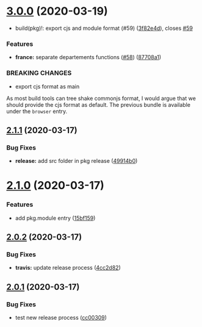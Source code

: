# [3.0.0](https://github.com/SocialGouv/react-departements/compare/v2.1.1...v3.0.0) (2020-03-19)


* build(pkg)!: export cjs and module format (#59) ([3f82e4d](https://github.com/SocialGouv/react-departements/commit/3f82e4d9199aaaccf6e3c3b94539004a1d04bb6e)), closes [#59](https://github.com/SocialGouv/react-departements/issues/59)


### Features

* **france:** separate departements functions ([#58](https://github.com/SocialGouv/react-departements/issues/58)) ([87708a1](https://github.com/SocialGouv/react-departements/commit/87708a1e9a9637459471fbc228cccf7d3fa1e0aa))


### BREAKING CHANGES

* export cjs format as main

As most build tools can tree shake commonjs format, I would argue that we should provide the cjs format as default.
The previous bundle is available under the `browser` entry.

## [2.1.1](https://github.com/SocialGouv/react-departements/compare/v2.1.0...v2.1.1) (2020-03-17)


### Bug Fixes

* **release:** add src folder in pkg release ([49914b0](https://github.com/SocialGouv/react-departements/commit/49914b026851c7382b6dc46f297bc969f48645bc))

# [2.1.0](https://github.com/SocialGouv/react-departements/compare/v2.0.2...v2.1.0) (2020-03-17)


### Features

* add pkg.module entry ([15bf159](https://github.com/SocialGouv/react-departements/commit/15bf15913f858c90477c4b283fbd67c507a6bf06))

## [2.0.2](https://github.com/SocialGouv/react-departements/compare/v2.0.1...v2.0.2) (2020-03-17)


### Bug Fixes

* **travis:** update release process ([4cc2d82](https://github.com/SocialGouv/react-departements/commit/4cc2d82839f52c5362bb428bf75b629d58752ce9))

## [2.0.1](https://github.com/SocialGouv/react-departements/compare/v2.0.0...v2.0.1) (2020-03-17)


### Bug Fixes

* test new release process ([cc00309](https://github.com/SocialGouv/react-departements/commit/cc00309ade2d9a8013d1e35cf69b8bc19d3c2281))
